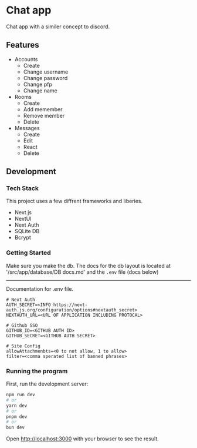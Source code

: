 # Chat app

Chat app with a similer concept to discord.

## Features

- Accounts
  - Create
  - Change username
  - Change password
  - Change pfp
  - Change name
- Rooms
    - Create
    - Add memember
    - Remove member
    - Delete
- Messages
    - Create
    - Edit
    - React
    - Delete

## Development

### Tech Stack

This project uses a few diffrent frameworks and liberies.

- Next.js
- NextUI
- Next Auth
- SQLite DB
- Bcrypt

### Getting Started

Make sure you make the db. The docs for the db layout is located at '/src/app/database/DB docs.md' and the `.env` file (docs below)

___

Documentation for .env file.

```env
# Next Auth
AUTH_SECRET=<INFO https://next-auth.js.org/configuration/options#nextauth_secret>
NEXTAUTH_URL=<URL OF APPLICATION INCLUDING PROTOCAL>

# Github SSO
GITHUB_ID=<GITHUB AUTH ID>
GITHUB_SECRET=<GITHUB AUTH SECRET>

# Site Config
allowAttachmenbts=<0 to not allow, 1 to allow>
filter=<comma sperated list of banned phrases>
```

### Running the program

First, run the development server:

```bash
npm run dev
# or
yarn dev
# or
pnpm dev
# or
bun dev
```

Open [http://localhost:3000](http://localhost:3000) with your browser to see the result.